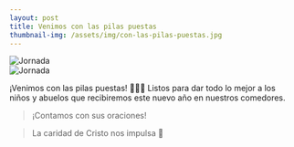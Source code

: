 ```yaml
---
layout: post
title: Venimos con las pilas puestas
thumbnail-img: /assets/img/con-las-pilas-puestas.jpg
---
```


![Jornada](https://fundacionsanvicentepallotti.github.io/assets/img/con-las-pilas-puestas.jpg)<br>
![Jornada](https://fundacionsanvicentepallotti.github.io/assets/img/con-las-pilas-puestas02.jpg)<br>

¡Venimos con las pilas puestas! 🔋🔋🔋 Listos para dar todo lo mejor a los niños y abuelos que recibiremos este nuevo año en nuestros comedores.

> ¡Contamos con sus oraciones!

> La caridad de Cristo nos impulsa 🙌